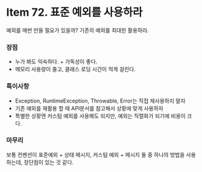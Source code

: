 # Item 72. 표준 예외를 사용하라

예외를 매번 만들 필요가 있을까? 기존의 예외를 최대한 활용하라.

### 장점

- 누가 봐도 익숙하다. + 가독성이 좋다.
- 메모리 사용량이 줄고, 클래스 로딩 시간이 적게 걸린다.

### 특이사항

- Exception, RuntimeException, Throwable, Error는 직접 재사용하지 말자
- 기존 예외를 재활용 할 때 API문서를 참고해서 상황에 맞게 사용하자
- 특별한 상황엔 커스텀 예외를 사용해도 되지만, 예외는 직렬화가 되기에 비용이 크다.

### 마무리

보통 컨벤션이 표준예외 + 상태 메시지, 커스텀 예외 + 메시지 둘 중 하나의 방법을 사용하는데, 장단점이 있는 것 같다.
